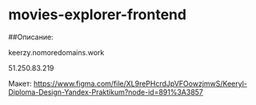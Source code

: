 # movies-explorer-frontend

##Описание:

keerzy.nomoredomains.work

51.250.83.219

Макет: https://www.figma.com/file/XL9rePHcrdJpVFOowzjmwS/Keeryl-Diploma-Design-Yandex-Praktikum?node-id=891%3A3857
